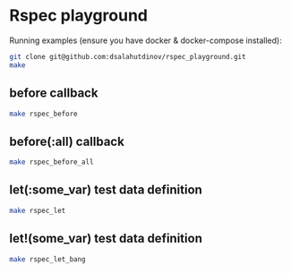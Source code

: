 # Rspec playground

Running examples (ensure you have docker & docker-compose installed):

```bash
git clone git@github.com:dsalahutdinov/rspec_playground.git
make
```

## before callback

```bash
make rspec_before
```
## before(:all) callback

```bash
make rspec_before_all
```

## let(:some_var) test data definition

```bash
make rspec_let
```

## let!(some_var) test data definition

```bash
make rspec_let_bang
```
